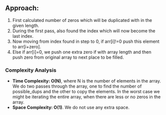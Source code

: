 ## Approach:
1. First calculated number of zeros which will be duplicated with in the given length.
2. During the first pass, also found the index which will now become the last index.
3. Now moving from index found in step to 0, if arr[i]!=0 push this element to arr[i+zero].
4. Else if arr[i]=0, we push one extra zero if with array length and then push zero from original array to next place to be filled.
​
### Complexity Analysis
* **Time Complexity: O(N)**, where N is the number of elements in the array. We do two passes through the array, one to find the number of possible_dups and the other to copy the elements. In the worst case we might be iterating the entire array, when there are less or no zeros in the array.
* **Space Complexity: O(1)**. We do not use any extra space.